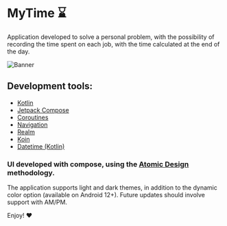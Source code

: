 # MyTime :hourglass:
Application developed to solve a personal problem, with the possibility of recording the time spent on each job, with the time calculated at the end of the day.</p>

![Banner](https://github.com/rodrigoaads/MyTime/assets/90936908/11cde14f-567d-457a-88fb-b0332c86c6aa)

## Development tools:

- [Kotlin](https://kotlinlang.org/)
- [Jetpack Compose](https://developer.android.com/develop/ui/compose)
- [Coroutines](https://developer.android.com/kotlin/coroutines)
- [Navigation](https://developer.android.com/guide/navigation)
- [Realm](https://github.com/realm/realm-kotlin)
- [Koin](https://insert-koin.io/)
- [Datetime (Kotlin)](https://github.com/Kotlin/kotlinx-datetime)

### UI developed with compose, using the [Atomic Design](https://atomicdesign.bradfrost.com/chapter-2/) methodology.
The application supports light and dark themes, in addition to the dynamic color option (available on Android 12+). Future updates should involve support with AM/PM.

Enjoy! :heart:
